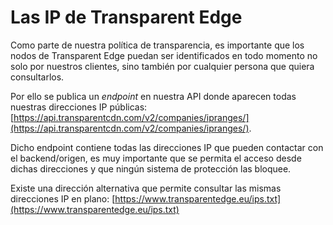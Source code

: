 # Las IP de Transparent Edge

Como parte de nuestra política de transparencia, es importante que los nodos de Transparent Edge puedan ser identificados en todo momento no solo por nuestros clientes, sino también por cualquier persona que quiera consultarlos.

Por ello se publica un _endpoint_ en nuestra API donde aparecen todas nuestras direcciones IP públicas: [https://api.transparentcdn.com/v2/companies/ipranges/](https://api.transparentcdn.com/v2/companies/ipranges/).

Dicho endpoint contiene todas las direcciones IP que pueden contactar con el backend/origen, es muy importante que se permita el acceso desde dichas direcciones y que ningún sistema de protección las bloquee.

Existe una dirección alternativa que permite consultar las mismas direcciones IP en plano: [https://www.transparentedge.eu/ips.txt](https://www.transparentedge.eu/ips.txt)

